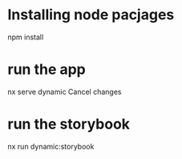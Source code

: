 # Installing node pacjages
npm install

# run the app
nx serve dynamic
Cancel changes
# run the storybook
nx run dynamic:storybook
